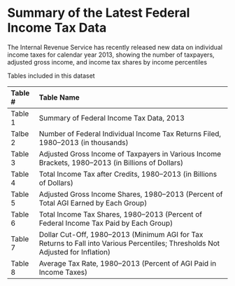 # Summary of the Latest Federal Income Tax Data

The Internal Revenue Service has recently released new data on individual income taxes for calendar year 2013, showing the number of taxpayers, adjusted gross income, and income tax shares by income percentiles

Tables included in this dataset

|Table #  | Table Name     |
| :------------- | :------------- |
| Table 1       | Summary of Federal Income Tax Data, 2013       |  
| Talbe 2      | Number of Federal Individual Income Tax Returns Filed, 1980–2013 (in thousands)       |
| Table 3      | Adjusted Gross Income of Taxpayers in Various Income Brackets, 1980–2013 (in Billions of Dollars)       |
| Table 4       | Total Income Tax after Credits, 1980–2013 (in Billions of Dollars)       |
| Table 5    |  Adjusted Gross Income Shares, 1980–2013 (Percent of Total AGI Earned by Each Group)       |
| Table 6     | Total Income Tax Shares, 1980–2013 (Percent of Federal Income Tax Paid by Each Group)       |
| Table 7       | Dollar Cut-Off, 1980–2013 (Minimum AGI for Tax Returns to Fall into Various Percentiles; Thresholds Not Adjusted for Inflation)       |
| Table 8     | Average Tax Rate, 1980–2013 (Percent of AGI Paid in Income Taxes)       |
